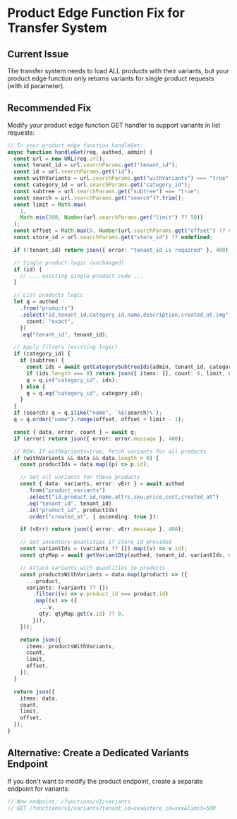 # Product Edge Function Fix for Transfer System

## Current Issue

The transfer system needs to load ALL products with their variants, but your product edge function only returns variants for single product requests (with id parameter).

## Recommended Fix

Modify your product edge function GET handler to support variants in list requests:

```typescript
// In your product edge function handleGet:
async function handleGet(req, authed, admin) {
  const url = new URL(req.url);
  const tenant_id = url.searchParams.get("tenant_id");
  const id = url.searchParams.get("id");
  const withVariants = url.searchParams.get("withVariants") === "true";
  const category_id = url.searchParams.get("category_id");
  const subtree = url.searchParams.get("subtree") === "true";
  const search = url.searchParams.get("search")?.trim();
  const limit = Math.max(
    1,
    Math.min(200, Number(url.searchParams.get("limit") ?? 50))
  );
  const offset = Math.max(0, Number(url.searchParams.get("offset") ?? 0));
  const store_id = url.searchParams.get("store_id") ?? undefined;

  if (!tenant_id) return json({ error: "tenant_id is required" }, 400);

  // Single product logic (unchanged)
  if (id) {
    // ... existing single product code ...
  }

  // List products logic
  let q = authed
    .from("products")
    .select("id,tenant_id,category_id,name,description,created_at,img", {
      count: "exact",
    })
    .eq("tenant_id", tenant_id);

  // Apply filters (existing logic)
  if (category_id) {
    if (subtree) {
      const ids = await getCategorySubtreeIds(admin, tenant_id, category_id);
      if (ids.length === 0) return json({ items: [], count: 0, limit, offset });
      q = q.in("category_id", ids);
    } else {
      q = q.eq("category_id", category_id);
    }
  }
  if (search) q = q.ilike("name", `%${search}%`);
  q = q.order("name").range(offset, offset + limit - 1);

  const { data, error, count } = await q;
  if (error) return json({ error: error.message }, 400);

  // NEW: If withVariants=true, fetch variants for all products
  if (withVariants && data && data.length > 0) {
    const productIds = data.map((p) => p.id);

    // Get all variants for these products
    const { data: variants, error: vErr } = await authed
      .from("product_variants")
      .select("id,product_id,name,attrs,sku,price,cost,created_at")
      .eq("tenant_id", tenant_id)
      .in("product_id", productIds)
      .order("created_at", { ascending: true });

    if (vErr) return json({ error: vErr.message }, 400);

    // Get inventory quantities if store_id provided
    const variantIds = (variants ?? []).map((v) => v.id);
    const qtyMap = await getVariantQty(authed, tenant_id, variantIds, store_id);

    // Attach variants with quantities to products
    const productsWithVariants = data.map((product) => ({
      ...product,
      variants: (variants ?? [])
        .filter((v) => v.product_id === product.id)
        .map((v) => ({
          ...v,
          qty: qtyMap.get(v.id) ?? 0,
        })),
    }));

    return json({
      items: productsWithVariants,
      count,
      limit,
      offset,
    });
  }

  return json({
    items: data,
    count,
    limit,
    offset,
  });
}
```

## Alternative: Create a Dedicated Variants Endpoint

If you don't want to modify the product endpoint, create a separate endpoint for variants:

```typescript
// New endpoint: /functions/v1/variants
// GET /functions/v1/variants?tenant_id=xxx&store_id=xxx&limit=500
```
